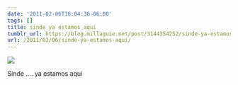 ```yaml
---
date: '2011-02-06T16:04:36-06:00'
tags: []
title: sinde ya estamos aqui
tumblr_url: https://blog.millaguie.net/post/3144354252/sinde-ya-estamos-aqui
url: /2011/02/06/sinde-ya-estamos-aqui/
---
```


 ![](/tumblr_files/tumblr_lg7b7kYO6X1qa32dco1_1280.jpg)  

Sinde …. ya estamos aqui